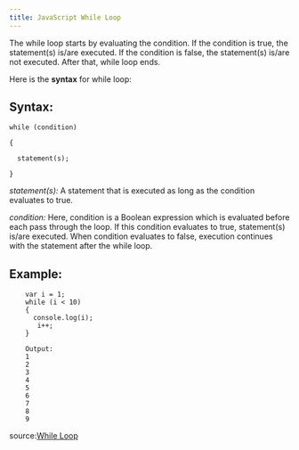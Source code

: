 ```yaml
---
title: JavaScript While Loop
---
```

The while loop starts by evaluating the condition. If the condition is true, the statement(s) is/are executed. If the condition is false, the statement(s) is/are not executed. After that, while loop ends.

Here is the **syntax** for while loop:

## Syntax:

    while (condition)

    {

      statement(s);

    }

_statement(s):_ A statement that is executed as long as the condition evaluates to true.

_condition:_ Here, condition is a Boolean expression which is evaluated before each pass through the loop. If this condition evaluates to true, statement(s) is/are executed. When condition evaluates to false, execution continues with the statement after the while loop.

## Example:

        var i = 1;
        while (i < 10) 
        {
          console.log(i);
           i++;
        }

        Output:
        1 
        2 
        3 
        4
        5
        6
        7
        8
        9

source:<a href='https://developer.mozilla.org/en-US/docs/Web/JavaScript/Reference/Statements/while' target='_blank' rel='nofollow'>While Loop</a>